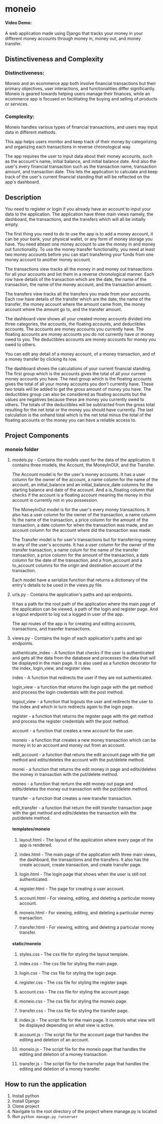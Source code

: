 # moneio
#### Video Demo:

A web application made using Django that tracks your money in your different money accounts through money in, money out, and money transfer.

## Distinctiveness and Complexity

### Distinctiveness:
Moneio and an ecommerce app both involve financial transactions but their primary objectives, user interactions, and functionalities differ significantly. Moneio is geared towards helping users manage their finances, while an ecommerce app is focused on facilitating the buying and selling of products or services.

### Complexity:
Moneio handles various types of financial transactions, and users may input data in different methods.

This app helps users monitor and keep track of their money by categorizing and organizing each transactions in reverse chronological way.

The app requires the user to input data about their money accounts, such as the account's name, initial balance, and initial balance date. And also the user's every financial transaction such as the transaction name, transaction amount, and transaction date. This lets the application to calculate and keep track of the user's current financial standing that will be reflected on the app's dashboard.

## Description
You need to register or login if you already have an account to input your data to the application. The application have three main views namely, the dashboard, the transactions, and the transfers which will all be initially empty.

The first thing you need to do to use the app is to add a money account, it can be your bank, your physical wallet, or any form of money storage you have. You need atleast one money account to use the money in and money out functionality. To use the money transfer functionality, you need at least two money accounts before you can start transfering your funds from one money account to another money account.

The transactions view tracks all the money in and money out transactions for all your accounts and list them in a reverse chronological manner. Each row have details of the transaction which are the date, the name of the transaction, the name of the money account, and the transaction amount.

The transfers view tracks all the transfers you made from your accounts. Each row have details of the transfer which are the date, the name of the transfer, the money account where the amount came from, the money account where the amount go to, and the transfer amount.

The dashboard view shows all your created money accounts divided into three categories, the accounts, the floating accounts, and deductibles accounts. The accounts are money accounts you currently have. The floating accounts are money accounts you do not currently have or money owed to you. The deductibles accounts are money accounts for money you owed to others.

You can edit any detail of a money account, of a money transaction, and of a money transfer by clicking its row.

The dashboard shows the calculations of your current financial standing. The first group which is the accounts gives the total of all your current money accounts you have. The next group which is the floating accounts gives the total of all your money accounts you don't currently have. These two totals will be added to get the gross amount of money you have. The deductibles group can also be considered as floating accounts but the values are negatives because these are money you currently owed to others. The totals of the deductibles will be subtracted from the gross total resulting for the net total or the money you should have currently. The last calculation is the onhand total which is the net total minus the total of the floating accounts or the money you can have a reliable access to.

## Project Components
### moneio folder
  1. models.py - Contains the models used for the data of the application. It contains three models, the Account, the MoneyInOUt, and the Transfer.
  
      The Account model is for the user's money accounts. It has a user column for the owner of the account, a name column for the name of the account, an initial_balance and an initial_balance_date columns for the starting balance and date of the account. And a is_floating column that checks if the account is a floating account meaning the money in this account is currently not in you possession.

      The MoneyInOut model is for the user's every money transactions. It also has a user column for the owner of the transaction, a name column fo the name of the transaction, a price column for the amount of the transaction, a date column for when the transaction was made, and an account column for the account where did the transaction was made.

      The Transfer model is for user's transactions but for transferring money to any of the user's accounts. It has a user column for the owner of the transfer transaction, a name colum for the name of the transfer transaction, a price column for the amount of the transaction, a date column for the date of the transaction, and a from_account and a to_account columns for the origin and destination account of the transaction.

      Each model have a serialize function that returns a dictionary of the entry's details to be used in the views.py file.

  2. urls.py - Contains the application's paths and api endpoints.
  
      It has a path for the root path of the application where the main page of the application can be viewed, a path of the login and register page. And a logout endpoint to log out a logged in user of the app.

      The api routes of the app is for creating and editing accounts, transactions, and trasnfer transactions.

  3. views.py - Contains the login of each application's paths and api endpoints.

      authenticate_index - A function that checks if the user is authenticated and gets all the data from the database and processes the data that will be displayed in the main page. It is also used as a function decorator for the index, login_view, and register view.

      index - A function that redirects the user if they are not authenticated.

      login_view - a function that returns the login page with the get method and process the login credentials with the post method.

      logout_view - a function that logouts the user and redirects the user to the index and which in turn redirects again to the login page.

      register - a function that returns the register page with the get method and process the register credentials with the post method.

      account - a function that creates a new account for the user.

      moneio - a function that creates a new money transaction which can be money in to an account and money out from an account.

      edit_account - a function that retuns the edit account page with the get method and edits/deletes the account with the put/delete method.

      monei - a function that returns the edit money in page and edits/deletes the money in transaction with the put/delete method.

      moneo - a function that rerturn the edit money out page and edits/deletes the money out transaction with the put/delete method.

      transfer - a function that creates a new transfer transaction.

      edit_transfer - a function that return the edit transfer transaction page with the get method and edits/deletes the transaction with the put/delete method.

      #### templates/moneio
        1. layout.html - The layout of the application where every page of the app is rendered.

        2. index.html - The main page of the application with three main views, the dashboard, the transactions and the transfers. It also has the create account, create transaction, and create transfer page.

        3. login.html - The login page that shows when the user is still not authenticated.

        4. register.html - The page for creating a user account.

        5. account.html - For viewing, editing, and deleting a particular money account.

        6. moneio.html - For viewing, editing, and deleting a particular money transaction.

        7. transfer.html - For viewing, editing, and deleting a particular money transfer.

      #### static/moneio
        1. styles.css - The css file for styling the layout template.

        2. index.css - The css file for styling the main page.

        3. login.css - The css file for styling the login page.

        4. register.css - The css file for styling the register page.

        5. account.css - The css file for styling the account page.

        6. moneio.css - The css file for styling the moneio page.

        7. transfer.css - The css file for styling the transfer page.

        8. index.js - The script file for the main page. It controls what view will be displayed depending on what view is active.

        9. account.js - The script file for the account page that handles the editing and deletion of an account.

        10. moneio.js - The script file for the moneio page that handles the editing and deletion of a money transaction.

        11. transfer.js - The script file for the trarnsfer page that handles the editing and deletion of a money transfer.

## How to run the application
1. Install python
2. Install Django
3. Clone project
4. Navigate to the root directory of the project where manage.py is located
5. Run `python manage.py runserver`